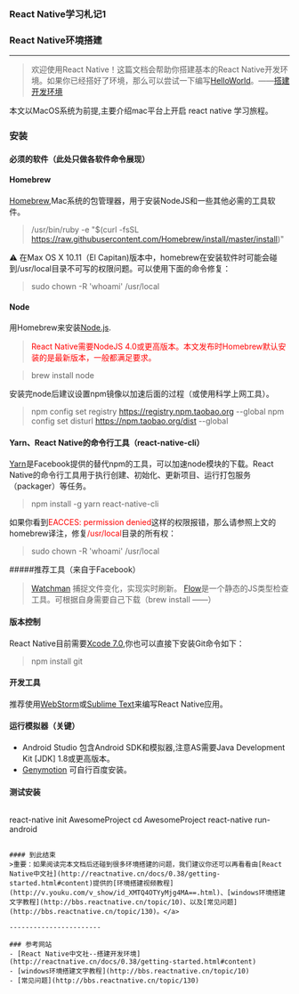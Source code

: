 ### React Native学习札记1
### React Native环境搭建
----------------
>欢迎使用React Native！这篇文档会帮助你搭建基本的React Native开发环境。如果你已经搭好了环境，那么可以尝试一下编写[HelloWorld](http://reactnative.cn/docs/0.38/tutorial.html)。——[搭建开发环境](http://reactnative.cn/docs/0.38/getting-started.html#content)

本文以MacOS系统为前提,主要介绍mac平台上开启 react native 学习旅程。

### 安装
#### 必须的软件（此处只做各软件命令展现）
#### Homebrew
[Homebrew](http://brew.sh/),Mac系统的包管理器，用于安装NodeJS和一些其他必需的工具软件。

>/usr/bin/ruby -e "$(curl -fsSL https://raw.githubusercontent.com/Homebrew/install/master/install)"

⚠️ 在Max OS X 10.11（El Capitan)版本中，homebrew在安装软件时可能会碰到/usr/local目录不可写的权限问题。可以使用下面的命令修复：

>sudo chown -R 'whoami' /usr/local

#### Node
用Homebrew来安装[Node.js](https://nodejs.org/).

><font color='red'>React Native需要NodeJS 4.0或更高版本。本文发布时Homebrew默认安装的是最新版本，一般都满足要求。</font>

>brew install node

安装完node后建议设置npm镜像以加速后面的过程（或使用科学上网工具）。
>npm config set registry https://registry.npm.taobao.org --global
npm config set disturl https://npm.taobao.org/dist --global

#### Yarn、React Native的命令行工具（react-native-cli）
[Yarn](http://yarnpkg.com/)是Facebook提供的替代npm的工具，可以加速node模块的下载。React Native的命令行工具用于执行创建、初始化、更新项目、运行打包服务（packager）等任务。
>npm install -g yarn react-native-cli

如果你看到<font color="red">EACCES: permission denied</font>这样的权限报错，那么请参照上文的homebrew译注，修复<font color="red">/usr/local</font>目录的所有权：
>sudo chown -R 'whoami' /usr/local

#####推荐工具（来自于Facebook）
>[Watchman](https://facebook.github.io/watchman/docs/install.html) 捕捉文件变化，实现实时刷新。
>[Flow](http://www.flowtype.org/)是一个静态的JS类型检查工具。可根据自身需要自己下载（brew install ——）

#### 版本控制
React Native目前需要[Xcode 7.0](https://developer.apple.com/xcode/downloads/),你也可以直接下安装Git命令如下：
>npm install git

#### 开发工具
推荐使用[WebStorm](https://www.jetbrains.com/webstorm/)或[Sublime Text](http://www.sublimetext.com/)来编写React Native应用。
#### 运行模拟器（关键）
- Android Studio 包含Android SDK和模拟器,注意AS需要Java Development Kit [JDK] 1.8或更高版本。
- [Genymotion](https://www.genymotion.com/) 可自行百度安装。

#### 测试安装
>```
react-native init AwesomeProject
cd AwesomeProject
react-native run-android
```

#### 到此结束
>重要：如果阅读完本文档后还碰到很多环境搭建的问题，我们建议你还可以再看看由[React Native中文社](http://reactnative.cn/docs/0.38/getting-started.html#content)提供的[环境搭建视频教程](http://v.youku.com/v_show/id_XMTQ4OTYyMjg4MA==.html)、[windows环境搭建文字教程](http://bbs.reactnative.cn/topic/10)、以及[常见问题](http://bbs.reactnative.cn/topic/130)。</a>

-----------------------

### 参考网站
- [React Native中文社--搭建开发环境](http://reactnative.cn/docs/0.38/getting-started.html#content)
- [windows环境搭建文字教程](http://bbs.reactnative.cn/topic/10)
- [常见问题](http://bbs.reactnative.cn/topic/130)


	
